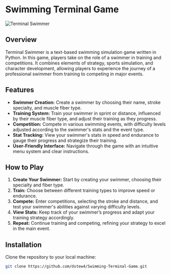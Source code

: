 # Swimming Terminal Game

![Terminal Swimmer](swimmer.png)

## Overview

Terminal Swimmer is a text-based swimming simulation game written in Python. In this game, players take on the role of a swimmer in training and competitions. It combines elements of strategy, sports simulation, and character development, allowing players to experience the journey of a professional swimmer from training to competing in major events.

## Features

- **Swimmer Creation:** Create a swimmer by choosing their name, stroke specialty, and muscle fiber type.
- **Training System:** Train your swimmer in sprint or distance, influenced by their muscle fiber type, and adjust their training as they progress.
- **Competition:** Compete in various swimming events, with difficulty levels adjusted according to the swimmer's stats and the event type.
- **Stat Tracking:** View your swimmer's stats in speed and endurance to gauge their progress and strategize their training.
- **User-Friendly Interface:** Navigate through the game with an intuitive menu system and clear instructions.

## How to Play

1. **Create Your Swimmer:** Start by creating your swimmer, choosing their specialty and fiber type.
2. **Train:** Choose between different training types to improve speed or endurance.
3. **Compete:** Enter competitions, selecting the stroke and distance, and test your swimmer's abilities against varying difficulty levels.
4. **View Stats:** Keep track of your swimmer’s progress and adapt your training strategy accordingly.
5. **Repeat:** Continue training and competing, refining your strategy to excel in the main event.

## Installation

Clone the repository to your local machine:

```bash
git clone https://github.com/dstew4/Swimming-Terminal-Game.git
